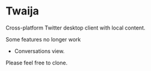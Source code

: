 # Twaija
 Cross-platform Twitter desktop client with local content.

Some features no longer work
- Conversations view.

Please feel free to clone.
